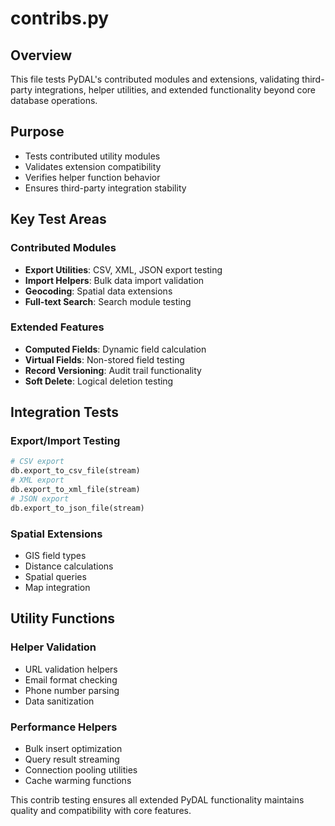 # contribs.py

## Overview
This file tests PyDAL's contributed modules and extensions, validating third-party integrations, helper utilities, and extended functionality beyond core database operations.

## Purpose
- Tests contributed utility modules
- Validates extension compatibility
- Verifies helper function behavior
- Ensures third-party integration stability

## Key Test Areas

### Contributed Modules
- **Export Utilities**: CSV, XML, JSON export testing
- **Import Helpers**: Bulk data import validation
- **Geocoding**: Spatial data extensions
- **Full-text Search**: Search module testing

### Extended Features
- **Computed Fields**: Dynamic field calculation
- **Virtual Fields**: Non-stored field testing
- **Record Versioning**: Audit trail functionality
- **Soft Delete**: Logical deletion testing

## Integration Tests

### Export/Import Testing
```python
# CSV export
db.export_to_csv_file(stream)
# XML export  
db.export_to_xml_file(stream)
# JSON export
db.export_to_json_file(stream)
```

### Spatial Extensions
- GIS field types
- Distance calculations
- Spatial queries
- Map integration

## Utility Functions

### Helper Validation
- URL validation helpers
- Email format checking
- Phone number parsing
- Data sanitization

### Performance Helpers
- Bulk insert optimization
- Query result streaming
- Connection pooling utilities
- Cache warming functions

This contrib testing ensures all extended PyDAL functionality maintains quality and compatibility with core features.